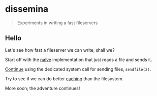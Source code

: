 dissemina
=========

> Experiments in writing a fast fileservers

Hello
-----

Let's see how fast a fileserver we can write, shall we?

Start off with the
[naïve](https://github.com/scvalex/dissemina2/blob/master/Naive.hs)
implementation that just reads a file and sends it.

[Continue](https://github.com/scvalex/dissemina2/blob/master/Sendfile.hs)
using the dedicated system call for sending files, `sendfile(2)`.

Try to see if we can do better
[caching](https://github.com/scvalex/dissemina2/blob/master/Cached.hs)
than the filesystem.

More soon; the adventure continues!
